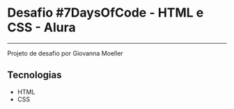<h1> Desafio #7DaysOfCode - HTML e CSS - Alura</h1>

<hr>

<p>Projeto de desafio por Giovanna Moeller
</p>

## Tecnologias
* HTML
* CSS
